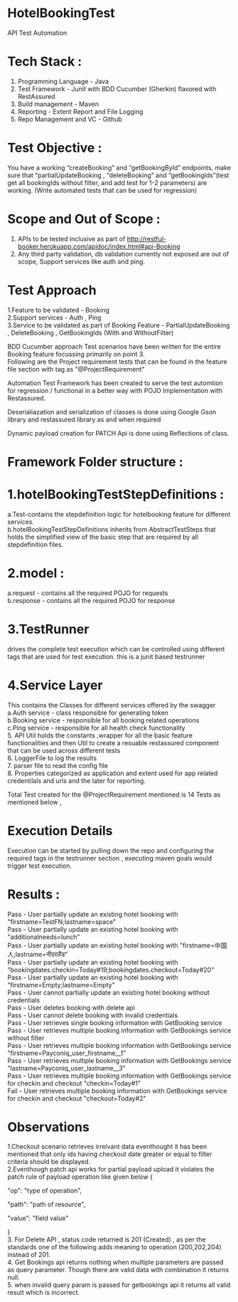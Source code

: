 # HotelBookingTest
API Test Automation

Tech Stack :
===============================

1. Programming Language - Java<br />
2. Test Framework - Junit with BDD Cucumber (Gherkin) flavored with RestAssured<br />
3. Build management - Maven<br />
4. Reporting - Extent Report and File Logging<br />
5. Repo Management and VC - Github<br />

Test Objective :
=================

You have a working “createBooking” and “getBookingById” endpoints, make sure that
“partialUpdateBooking , “deleteBooking” and “getBookingIds”(test get all bookingIds
without filter, and add test for 1-2 parameters) are working. (Write automated tests
that can be used for regression)

Scope and Out of Scope :
=========================

1. APIs to be tested inclusive as part of http://restful-booker.herokuapp.com/apidoc/index.html#api-Booking<br />
2. Any third party validation, db validation currently not exposed are out of scope, Support services like auth and ping.<br />

Test Approach
==============

1.Feature to be validated - Booking<br />
2.Support services - Auth , Ping<br />
3.Service to be validated as part of Booking Feature - PartialUpdateBooking , DeleteBooking , GetBookingIds (With and WithoutFilter)<br />

BDD Cucumber approach Test scenarios have been written for the entire Booking feature focussing primarily on point 3.<br />
Following are the Project requirement tests that can be found in the feature file section with tag as "@ProjectRequirement"<br />

Automation Test Framework has been created to serve the test automtion for regression / functional in a better way with POJO Implementation with Restassured.<br />

Deserialiazation and serialization of classes is done using Google Gson library and restassured library as and when required<br />

Dynamic payload creation for PATCH Api is done using Reflections of class.<br />

Framework Folder structure :
================================

1.hotelBookingTestStepDefinitions :
====================================

  a.Test-contains the stepdefinition logic for hotelbooking feature for different services.<br />
  b.hotelBookingTestStepDefinitions inherits from AbstractTestSteps that holds the simplified view of the basic step that are required by all stepdefinition files.<br />

2.model :
====================================

  a.request - contains all the required POJO for requests<br />
  b.response - contains all the required POJO for response<br />

3.TestRunner
====================================

drives the complete test execution which can be controlled using different tags that are used for test execution. this is a junit based testrunner<br />

4.Service Layer
====================================

  This contains the Classes for different services offered by the swagger<br />
    a.Auth service - class responsible for generating token <br />
    b.Booking service - responsible for all booking related operations<br />
    c.Ping service - responsible for all health check functionality<br />
5. API Util holds the constants ,wrapper for all the basic feature functionalities and then Util to create a resuable restassured component that can be used across different tests<br />
6. LoggerFile to log the results<br />
7. parser file to read the config file<br />
8. Properties categorized as application and extent used for app related credentilals and urls and the later for reporting.<br />


Total Test created for the @ProjectRequirement mentioned is 14 Tests as mentioned below ,

Execution Details 
======================

Execution can be started by pulling down the repo and configuring the required tags in the testrunner section , executing maven goals would trigger test execution.<br />

Results :
====================================

Pass - User partially update an existing hotel booking with "firstname=TestFN;lastname=space"<br />
Pass - User partially update an existing hotel booking with "additionalneeds=lunch"<br />
Pass - User partially update an existing hotel booking with "firstname=中国人;lastname=नीदरलैंड"<br />
Pass - User partially update an existing hotel booking with "bookingdates.checkin=Today#19;bookingdates.checkout=Today#20"<br />
Pass - User partially update an existing hotel booking with "firstname=Empty;lastname=Empty"<br />
Pass - User cannot partially update an existing hotel booking without credentials<br />
Pass - User deletes booking with delete api<br />
Pass - User cannot delete booking with invalid credentials<br />
Pass - User retrieves single booking information with GetBooking service<br />
Pass - User retrieves multiple booking information with GetBookings service without filter<br />
Pass - User retrieves multiple booking information with GetBookings service "firstname=Payconiq_user_firstname__1"<br />
Pass - User retrieves multiple booking information with GetBookings service "lastname=Payconiq_user_lastname__3"<br />
Pass - User retrieves multiple booking information with GetBookings service for checkin and checkout "checkin=Today#1"<br />
Fail - User retrieves multiple booking information with GetBookings service for checkin and checkout "checkout=Today#2"<br />

Observations
====================================
1.Checkout scenario retrieves irrelvant data eventhought it has been mentioned that only ids having checkout date greater or equal to filter criteria should be displayed.<br />
2.Eventhough patch api works for partial payload upload it violates the patch rule of payload operation like given below
{

  "op": "type of operation",

  "path": "path of resource",

  "value": "field value"

}<br />
3. For Delete API , status code returned is 201 (Created) , as per the standards one of the following adds meaning to operation (200,202,204) instead of 201.<br />
4. Get Bookings api returns nothing when multiple parameters are passed as query parameter. Though there are valid data with combination it returns null.<br />
5. when invalid query param is passed for getbookings api it returns all valid result which is incorrect.<br />



